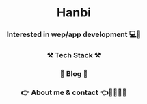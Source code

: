 <div align="center">

  # Hanbi
  
  ### Interested in wep/app development 💻📱

  ### ⚒️ Tech Stack ⚒️
  
  ### 🧸 Blog 🧸
  
  ### 👉 About me & contact 👈💁‍♀️🙋‍♀️
</div>

<!--
**rlagksql219/rlagksql219** is a ✨ _special_ ✨ repository because its `README.md` (this file) appears on your GitHub profile.

Here are some ideas to get you started:

- 🔭 I’m currently working on ...
- 🌱 I’m currently learning ...
- 👯 I’m looking to collaborate on ...
- 🤔 I’m looking for help with ...
- 💬 Ask me about ...
- 📫 How to reach me: ...
- 😄 Pronouns: ...
- ⚡ Fun fact: ...
-->
